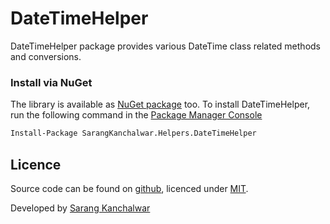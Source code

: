 # DateTimeHelper
DateTimeHelper package provides various DateTime class related methods and conversions.

### Install via NuGet
The library is available as [NuGet package](https://www.nuget.org/packages/SarangKanchalwar.Helpers.DateTimeHelper) too.
To install DateTimeHelper, run the following command in the [Package Manager Console](https://docs.nuget.org/docs/start-here/using-the-package-manager-console)

```bash
Install-Package SarangKanchalwar.Helpers.DateTimeHelper
```

## Licence

Source code can be found on [github](https://github.com/sarangkanchalwar/DateTimeHelper), licenced under [MIT](http://opensource.org/licenses/mit-license.php).

Developed by [Sarang Kanchalwar](https://stackoverflow.com/users/story/5756211)
